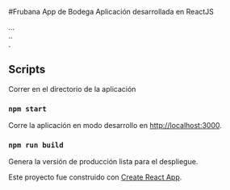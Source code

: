 #Frubana App de Bodega
Aplicación desarrollada en ReactJS

...<br>
..<br>
.

## Scripts
Correr en el directorio de la aplicación

### `npm start`
Corre la aplicación en modo desarrollo en [http://localhost:3000](http://localhost:3000).

### `npm run build`
Genera la versión de producción lista para el despliegue.


Este proyecto fue construido con [Create React App](https://github.com/facebook/create-react-app).

